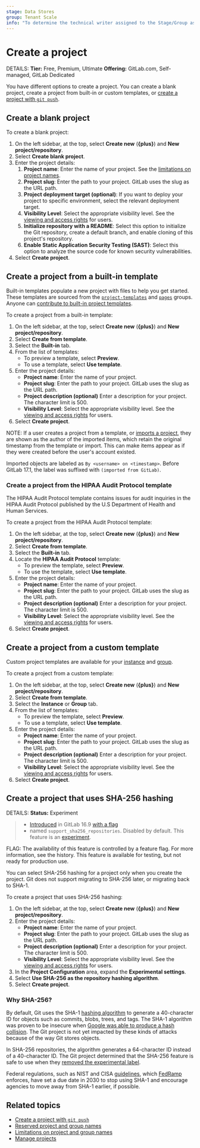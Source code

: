 ```yaml
---
stage: Data Stores
group: Tenant Scale
info: "To determine the technical writer assigned to the Stage/Group associated with this page, see https://handbook.gitlab.com/handbook/product/ux/technical-writing/#assignments"
---
```


# Create a project

DETAILS:
**Tier:** Free, Premium, Ultimate
**Offering:** GitLab.com, Self-managed, GitLab Dedicated

You have different options to create a project. You can create a blank project, create a project
from built-in or custom templates, or [create a project with `git push`](../../topics/git/project.md).

## Create a blank project

To create a blank project:

1. On the left sidebar, at the top, select **Create new** (**{plus}**) and **New project/repository**.
1. Select **Create blank project**.
1. Enter the project details:
   1. **Project name**: Enter the name of your project.
   See the [limitations on project names](../../user/reserved_names.md#limitations-on-usernames-project-and-group-names-and-slugs).
   1. **Project slug**: Enter the path to your project. GitLab uses the slug as the URL path.
   1. **Project deployment target (optional)**: If you want to deploy your project to specific environment,
   select the relevant deployment target.
   1. **Visibility Level**: Select the appropriate visibility level.
   See the [viewing and access rights](../public_access.md) for users.
   1. **Initialize repository with a README**: Select this option to initialize the Git repository,
   create a default branch, and enable cloning of this project's repository.
   1. **Enable Static Application Security Testing (SAST)**: Select this option to analyze the
   source code for known security vulnerabilities.
1. Select **Create project**.

## Create a project from a built-in template

Built-in templates populate a new project with files to help you get started.
These templates are sourced from the [`project-templates`](https://gitlab.com/gitlab-org/project-templates)
and [`pages`](https://gitlab.com/pages) groups.
Anyone can [contribute to built-in project templates](../../development/project_templates.md).

To create a project from a built-in template:

1. On the left sidebar, at the top, select **Create new** (**{plus}**) and **New project/repository**.
1. Select **Create from template**.
1. Select the **Built-in** tab.
1. From the list of templates:
   - To preview a template, select **Preview**.
   - To use a template, select **Use template**.
1. Enter the project details:
   - **Project name**: Enter the name of your project.
   - **Project slug**: Enter the path to your project. GitLab uses the slug as the URL path.
   - **Project description (optional)** Enter a description for your project.
   The character limit is 500.
   - **Visibility Level**: Select the appropriate visibility level.
   See the [viewing and access rights](../public_access.md) for users.
1. Select **Create project**.

NOTE:
If a user creates a project from a template, or [imports a project](settings/import_export.md#import-a-project-and-its-data),
they are shown as the author of the imported items, which retain the original timestamp from the template or import.
This can make items appear as if they were created before the user's account existed.

Imported objects are labeled as `By <username> on <timestamp>`.
Before GitLab 17.1, the label was suffixed with `(imported from GitLab)`.

### Create a project from the HIPAA Audit Protocol template

The HIPAA Audit Protocol template contains issues for audit inquiries in the
HIPAA Audit Protocol published by the U.S Department of Health and Human Services.

To create a project from the HIPAA Audit Protocol template:

1. On the left sidebar, at the top, select **Create new** (**{plus}**) and **New project/repository**.
1. Select **Create from template**.
1. Select the **Built-in** tab.
1. Locate the **HIPAA Audit Protocol** template:
   - To preview the template, select **Preview**.
   - To use the template, select **Use template**.
1. Enter the project details:
   - **Project name**: Enter the name of your project.
   - **Project slug**: Enter the path to your project. GitLab uses the slug as the URL path.
   - **Project description (optional)** Enter a description for your project.
   The character limit is 500.
   - **Visibility Level**: Select the appropriate visibility level.
   See the [viewing and access rights](../public_access.md) for users.
1. Select **Create project**.

## Create a project from a custom template

Custom project templates are available for your [instance](../../administration/custom_project_templates.md)
and [group](../../user/group/custom_project_templates.md).

To create a project from a custom template:

1. On the left sidebar, at the top, select **Create new** (**{plus}**) and **New project/repository**.
1. Select **Create from template**.
1. Select the **Instance** or **Group** tab.
1. From the list of templates:
   - To preview the template, select **Preview**.
   - To use a template, select **Use template**.
1. Enter the project details:
   - **Project name**: Enter the name of your project.
   - **Project slug**: Enter the path to your project. GitLab uses the slug as the URL path.
   - **Project description (optional)** Enter a description for your project. The character limit is 500.
   - **Visibility Level**: Select the appropriate visibility level.
   See the [viewing and access rights](../public_access.md) for users.
1. Select **Create project**.

## Create a project that uses SHA-256 hashing

DETAILS:
**Status:** Experiment

> - [Introduced](https://gitlab.com/groups/gitlab-org/-/epics/794) in GitLab 16.9 [with a flag](../../administration/feature_flags.md)
> - named `support_sha256_repositories`. Disabled by default. This feature is an [experiment](../../policy/development_stages_support.md#experiment).

FLAG:
The availability of this feature is controlled by a feature flag.
For more information, see the history.
This feature is available for testing, but not ready for production use.

You can select SHA-256 hashing for a project only when you create the project.
Git does not support migrating to SHA-256 later, or migrating back to SHA-1.

To create a project that uses SHA-256 hashing:

1. On the left sidebar, at the top, select **Create new** (**{plus}**) and **New project/repository**.
1. Enter the project details:
   - **Project name**: Enter the name of your project.
   - **Project slug**: Enter the path to your project. GitLab uses the slug as the URL path.
   - **Project description (optional)** Enter a description for your project. The character limit is 500.
   - **Visibility Level**: Select the appropriate visibility level.
   See the [viewing and access rights](../public_access.md) for users.
1. In the **Project Configuration** area, expand the **Experimental settings**.
1. Select **Use SHA-256 as the repository hashing algorithm**.
1. Select **Create project**.

### Why SHA-256?

By default, Git uses the SHA-1 [hashing algorithm](https://handbook.gitlab.com/handbook/security/cryptographic-standard/#algorithmic-standards)
to generate a 40-character
ID for objects such as commits, blobs, trees, and tags. The SHA-1 algorithm was proven to be insecure when
[Google was able to produce a hash collision](https://security.googleblog.com/2017/02/announcing-first-sha1-collision.html).
The Git project is not yet impacted by these
kinds of attacks because of the way Git stores objects.

In SHA-256 repositories, the algorithm generates a 64-character ID instead of a 40-character ID.
The Git project determined that the SHA-256 feature is safe to use when they
[removed the experimental label](https://github.com/git/git/blob/master/Documentation/RelNotes/2.42.0.txt#L41-L45).

Federal regulations, such as NIST and CISA [guidelines](https://csrc.nist.gov/projects/hash-functions/nist-policy-on-hash-functions),
which [FedRamp](https://www.fedramp.gov/) enforces, have set a due date in 2030 to stop using SHA-1 and
encourage agencies to move away from SHA-1 earlier, if possible.

## Related topics

- [Create a project with `git push`](../../topics/git/project.md)
- [Reserved project and group names](../../user/reserved_names.md)
- [Limitations on project and group names](../../user/reserved_names.md#limitations-on-usernames-project-and-group-names-and-slugs)
- [Manage projects](working_with_projects.md)
